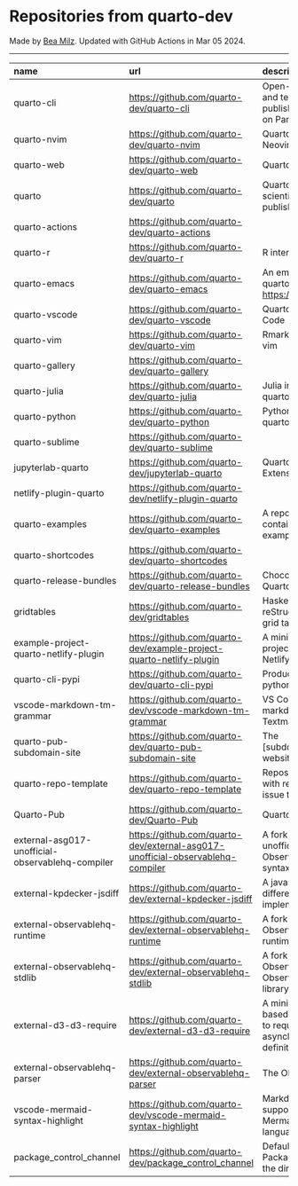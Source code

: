 # Repositories from quarto-dev
Made by [Bea Milz](https://twitter.com/beamilz).
Updated with GitHub Actions in Mar 05 2024.
<hr> 

|name                                             |url                                                                            |description                                                                         | stars| forks| open_issues|
|:------------------------------------------------|:------------------------------------------------------------------------------|:-----------------------------------------------------------------------------------|-----:|-----:|-----------:|
|quarto-cli                                       |https://github.com/quarto-dev/quarto-cli                                       |Open-source scientific and technical publishing system built on Pandoc.             |  3107|   260|        1019|
|quarto-nvim                                      |https://github.com/quarto-dev/quarto-nvim                                      |Quarto mode for Neovim                                                              |   243|     8|           5|
|quarto-web                                       |https://github.com/quarto-dev/quarto-web                                       |Quarto website                                                                      |   224|   633|          18|
|quarto                                           |https://github.com/quarto-dev/quarto                                           |Quarto open-source scientific and technical publishing system                       |   218|    17|         144|
|quarto-actions                                   |https://github.com/quarto-dev/quarto-actions                                   |                                                                                    |   179|    41|          29|
|quarto-r                                         |https://github.com/quarto-dev/quarto-r                                         |R interface to quarto-cli                                                           |   123|    17|          29|
|quarto-emacs                                     |https://github.com/quarto-dev/quarto-emacs                                     |An emacs mode for quarto: https://quarto.org                                        |   114|    11|          13|
|quarto-vscode                                    |https://github.com/quarto-dev/quarto-vscode                                    |Quarto extension for VS Code                                                        |   111|    12|           0|
|quarto-vim                                       |https://github.com/quarto-dev/quarto-vim                                       |Rmarkdown support for vim                                                           |    54|    11|           4|
|quarto-gallery                                   |https://github.com/quarto-dev/quarto-gallery                                   |                                                                                    |    31|    20|           0|
|quarto-julia                                     |https://github.com/quarto-dev/quarto-julia                                     |Julia interface to quarto-cli                                                       |    16|     0|           6|
|quarto-python                                    |https://github.com/quarto-dev/quarto-python                                    |Python interface to quarto-cli                                                      |    15|     0|           1|
|quarto-sublime                                   |https://github.com/quarto-dev/quarto-sublime                                   |                                                                                    |    13|     2|           3|
|jupyterlab-quarto                                |https://github.com/quarto-dev/jupyterlab-quarto                                |Quarto JupyterLab Extension                                                         |    11|     1|           0|
|netlify-plugin-quarto                            |https://github.com/quarto-dev/netlify-plugin-quarto                            |                                                                                    |    11|     1|           5|
|quarto-examples                                  |https://github.com/quarto-dev/quarto-examples                                  |A repository of self-contained quarto examples                                      |     9|     1|           1|
|quarto-shortcodes                                |https://github.com/quarto-dev/quarto-shortcodes                                |                                                                                    |     8|     2|           2|
|quarto-release-bundles                           |https://github.com/quarto-dev/quarto-release-bundles                           |Chocolatey package for Quarto                                                       |     2|     0|           2|
|gridtables                                       |https://github.com/quarto-dev/gridtables                                       |Haskell parser for reStructuredText-style grid tables.                              |     2|     1|           5|
|example-project-quarto-netlify-plugin            |https://github.com/quarto-dev/example-project-quarto-netlify-plugin            |A minimal Quarto project using Quarto's Netlify plugin                              |     2|     1|           0|
|quarto-cli-pypi                                  |https://github.com/quarto-dev/quarto-cli-pypi                                  |Produces `quarto-cli` python package on PyPi                                        |     1|     0|           0|
|vscode-markdown-tm-grammar                       |https://github.com/quarto-dev/vscode-markdown-tm-grammar                       |VS Code built-in markdown extension's Textmate grammar                              |     1|     0|           0|
|quarto-pub-subdomain-site                        |https://github.com/quarto-dev/quarto-pub-subdomain-site                        |The [subdomain].quarto.pub website                                                  |     1|     0|           0|
|quarto-repo-template                             |https://github.com/quarto-dev/quarto-repo-template                             |Repository template with readme styling, issue templates, etc                       |     1|     0|           0|
|Quarto-Pub                                       |https://github.com/quarto-dev/Quarto-Pub                                       |Quarto Pub                                                                          |     0|     0|           3|
|external-asg017-unofficial-observablehq-compiler |https://github.com/quarto-dev/external-asg017-unofficial-observablehq-compiler |A fork of @asg017's unofficial compiler for Observable notebook syntax              |     0|     1|           0|
|external-kpdecker-jsdiff                         |https://github.com/quarto-dev/external-kpdecker-jsdiff                         |A javascript text differencing implementation.                                      |     0|     0|           0|
|external-observablehq-runtime                    |https://github.com/quarto-dev/external-observablehq-runtime                    |A fork of the Observable dataflow runtime.                                          |     0|     0|           0|
|external-observablehq-stdlib                     |https://github.com/quarto-dev/external-observablehq-stdlib                     |A fork of ObservableHQ's Observable standard library.                               |     0|     0|           0|
|external-d3-d3-require                           |https://github.com/quarto-dev/external-d3-d3-require                           |A minimal, promise-based implementation to require asynchronous module definitions. |     0|     0|           0|
|external-observablehq-parser                     |https://github.com/quarto-dev/external-observablehq-parser                     |The Observable parser.                                                              |     0|     0|           0|
|vscode-mermaid-syntax-highlight                  |https://github.com/quarto-dev/vscode-mermaid-syntax-highlight                  |Markdown syntax support for the Mermaid charting language                           |     0|     0|           0|
|package_control_channel                          |https://github.com/quarto-dev/package_control_channel                          |Default channel file for Package Control. Follow the directions at:                 |     0|     0|           0|
